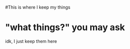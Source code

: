 #This is where I keep my things
<h1>"what things?" you may ask</h1>
<p>idk, I just keep them here</p>
